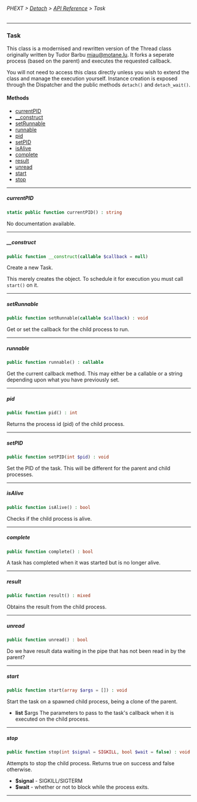 ###### PHEXT > [Detach](../README.md) > [API Reference](index.md) > Task
------
### Task
This class is a modernised and rewritten version of the Thread class originally written by Tudor Barbu <miau@motane.lu>. It forks a seperate process (based on the parent) and executes the requested callback.

You will not need to access this class directly unless you wish to extend the class and manage the execution yourself. Instance creation is exposed through the Dispatcher and the public methods `detach()` and `detach_wait()`.
#### Methods
- [currentPID](#currentpid)
- [__construct](#__construct)
- [setRunnable](#setrunnable)
- [runnable](#runnable)
- [pid](#pid)
- [setPID](#setpid)
- [isAlive](#isalive)
- [complete](#complete)
- [result](#result)
- [unread](#unread)
- [start](#start)
- [stop](#stop)

------
##### currentPID
```php
static public function currentPID() : string
```
No documentation available.


------
##### __construct
```php
public function __construct(callable $callback = null) 
```
Create a new Task.

This merely creates the object. To schedule it for execution you must call `start()` on it.


------
##### setRunnable
```php
public function setRunnable(callable $callback) : void
```
Get or set the callback for the child process to run.


------
##### runnable
```php
public function runnable() : callable
```
Get the current callback method. This may either be a callable or a string depending upon what you have previously set.


------
##### pid
```php
public function pid() : int
```
Returns the process id (pid) of the child process.


------
##### setPID
```php
public function setPID(int $pid) : void
```
Set the PID of the task. This will be different for the parent and child processes.


------
##### isAlive
```php
public function isAlive() : bool
```
Checks if the child process is alive.


------
##### complete
```php
public function complete() : bool
```
A task has completed when it was started but is no longer alive.


------
##### result
```php
public function result() : mixed
```
Obtains the result from the child process.


------
##### unread
```php
public function unread() : bool
```
Do we have result data waiting in the pipe that has not been read in by the parent?


------
##### start
```php
public function start(array $args = []) : void
```
Start the task on a spawned child process, being a clone of the parent.

- **list<mixed>** $args The parameters to pass to the task's callback when it is executed on the child process.


------
##### stop
```php
public function stop(int $signal = SIGKILL, bool $wait = false) : void
```
Attempts to stop the child process. Returns true on success and false otherwise.

- **$signal** - SIGKILL/SIGTERM
- **$wait** - whether or not to block while the process exits.


------
